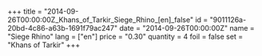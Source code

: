 +++
title = "2014-09-26T00:00:00Z_Khans_of_Tarkir_Siege_Rhino_[en]_false"
id = "9011126a-20bd-4c86-a63b-1691f79ac247"
date = "2014-09-26T00:00:00Z"
name = "Siege Rhino"
lang = ["en"]
price = "0.30"
quantity = 4
foil = false
set = "Khans of Tarkir"
+++
